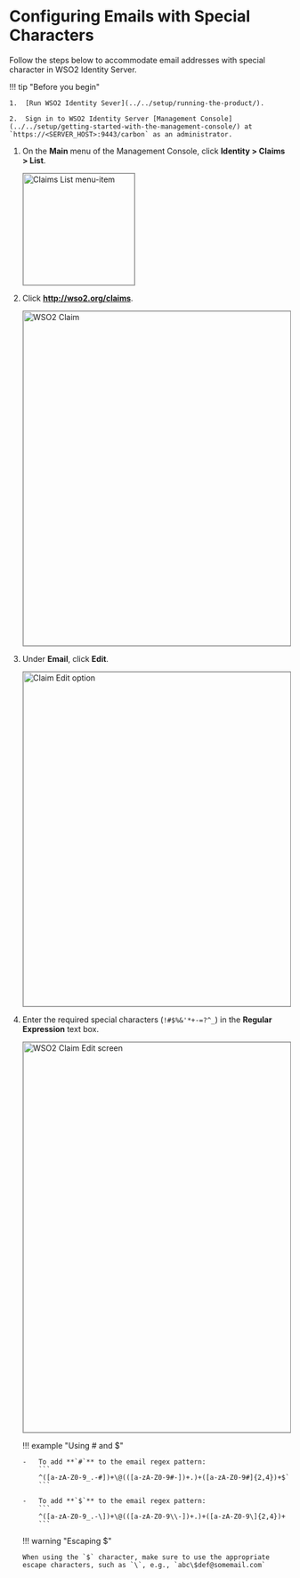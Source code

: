 # Configuring Emails with Special Characters

Follow the steps below to accommodate email addresses with special character in WSO2 Identity Server.  

!!! tip "Before you begin"

	1.	[Run WSO2 Identity Sever](../../setup/running-the-product/).

	2.	Sign in to WSO2 Identity Server [Management Console](../../setup/getting-started-with-the-management-console/) at `https://<SERVER_HOST>:9443/carbon` as an administrator. 
				

1.	On the **Main** menu of the Management Console, click **Identity > Claims > List**.

	<img src="../../assets/img/learn/claims-list-menu-item.png" alt="Claims List menu-item" width="200" style="border:1px solid grey">   

2.	Click  **http://wso2.org/claims**.

	<img src="../../assets/img/learn/claim-list-wso2.png" alt="WSO2 Claim" width="600" style="border:1px solid grey">   	

3.	Under **Email**, click **Edit**.

	<img src="../../assets/img/learn/email-claim-edit.png" alt="Claim Edit option" width="600" style="border:1px solid grey"> 

4.	Enter the required special characters (`!#$%&'*+-=?^_`) in the **Regular Expression** text box.

	<img src="../../assets/img/learn/wso2-claim-edit-screen.png" alt="WSO2 Claim Edit screen" width="700" style="border:1px solid grey"> 


	!!! example "Using # and $"

		-	To add **`#`** to the email regex pattern: 
			```
			^([a-zA-Z0-9_.-#])+\@(([a-zA-Z0-9#-])+.)+([a-zA-Z0-9#]{2,4})+$`
			```			

		-	To add **`$`** to the email regex pattern:
			```
			^([a-zA-Z0-9_.-\])+\@(([a-zA-Z0-9\\-])+.)+([a-zA-Z0-9\]{2,4})+
			```

	!!! warning "Escaping $"

		When using the `$` character, make sure to use the appropriate escape characters, such as `\`, e.g., `abc\$def@somemail.com`

		


